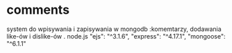 # comments
system do wpisywania i zapisywania w mongodb :komemtarzy, dodawania like-ów i dislike-ów . node.js
 "ejs": "^3.1.6",
    "express": "^4.17.1",
    "mongoose": "^6.1.1"
